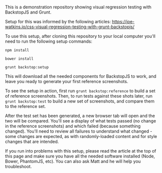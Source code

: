 This is a demonstration repository showing visual regression testing with BackstopJS and Grunt.

Setup for this was informed by the following articles:
https://joe-watkins.io/css-visual-regression-testing-with-grunt-backstopjs/

To use this setup, after cloning this repository to your local computer you'll need to run the following setup commands:

```npm install```

```bower install```

```grunt backstop:setup```

This will download all the needed components for BackstopJS to work, and leave you ready to generate your first reference screenshots.

To see the setup in action, first run `grunt backstop:reference` to build a set of reference screenshots. Then, to run tests against these shots later, run `grunt backstop:test` to build a new set of screenshots, and compare them to the reference set.

After the test set has been generated, a new browser tab will open and the two will be compared. You'll see a display of what tests passed (no change in the reference screenshots) and which failed (because something changed). You'll need to review all failures to understand what changed - some changes are expected, as with randomly-loaded content and for style changes that are intended.

If you run into problems with this setup, please read the article at the top of this page and make sure you have all the needed software installed (Node, Bower, PhantomJS, etc). You can also ask Matt and he will help you troubleshoot.